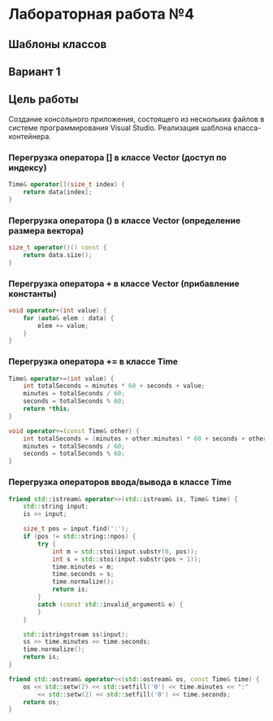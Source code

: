 # Лабораторная работа №4 #

## Шаблоны классов ##

## Вариант 1 ##
 

## Цель работы ##
Создание консольного приложения, состоящего из нескольких файлов в системе  программирования Visual Studio. Реализация шаблона класса-контейнера. 

### Перегрузка оператора [] в классе Vector (доступ по индексу) ###
```c++
Time& operator[](size_t index) {
    return data[index];
}
```
### Перегрузка оператора () в классе Vector (определение размера вектора) ###
```c++
size_t operator()() const {
    return data.size();
}
```

### Перегрузка оператора + в классе Vector (прибавление константы) ###

```c++
void operator+(int value) {
    for (auto& elem : data) {
        elem += value;
    }
}
```

### Перегрузка оператора += в классе Time ###

```c++
Time& operator+=(int value) {
    int totalSeconds = minutes * 60 + seconds + value;
    minutes = totalSeconds / 60;
    seconds = totalSeconds % 60;
    return *this;
}

void operator+=(const Time& other) {
    int totalSeconds = (minutes + other.minutes) * 60 + seconds + other.seconds;
    minutes = totalSeconds / 60;
    seconds = totalSeconds % 60;
}
```

### Перегрузка операторов ввода/вывода в классе Time ###

```c++
friend std::istream& operator>>(std::istream& is, Time& time) {
    std::string input;
    is >> input;

    size_t pos = input.find(':');
    if (pos != std::string::npos) {
        try {
            int m = std::stoi(input.substr(0, pos));
            int s = std::stoi(input.substr(pos + 1));
            time.minutes = m;
            time.seconds = s;
            time.normalize();
            return is;
        }
        catch (const std::invalid_argument& e) {
        }
    }

    std::istringstream ss(input);
    ss >> time.minutes >> time.seconds;
    time.normalize();
    return is;
}

friend std::ostream& operator<<(std::ostream& os, const Time& time) {
    os << std::setw(2) << std::setfill('0') << time.minutes << ":"
        << std::setw(2) << std::setfill('0') << time.seconds;
    return os;
}
```
